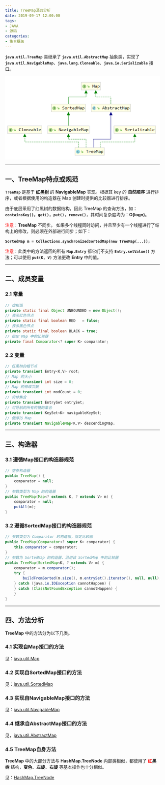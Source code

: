 ```yaml
---
title: TreeMap源码分析
date: 2019-09-17 12:00:00
tags:
- JAVA
- 源码
categories:
- 集合框架
---
```


**`java.util.TreeMap`** 类继承了 **`java.util.AbstractMap`** 抽象类，实现了 **`java.util.NavigableMap`**、**`java.lang.Cloneable`**、**`java.io.Serializable`** 接口。

![TreeMap继承关系](TreeMap-source-analysis/TreeMap1.png "TreeMap继承关系")

<!-- more -->

---

## 一、TreeMap特点或规范

**`TreeMap`** 是基于 **<a href="/blog/2019/09/11/javase/HashMap-TreeNode/">红黑树</a>** 的 **NavigableMap** 实现。根据其 key 的 **自然顺序** 进行排序，或者根据使用的构造器在 Map 创建时提供的比较器进行排序。

由于底层采用了红黑树的数据结构，因此 TreeMap 的查询方法，如：**`containsKey()`**，**`get()`**，**`put()`**，**`remove()`**，其时间复杂度均为：**O(logn)**。

<font color="red">注意</font>：**TreeMap** 不同步。
如果多个线程同时访问，并且至少有一个线程进行了结构上的修改，则必须在外部进行同步；如下：

**`SortedMap m = Collections.synchronizedSortedMap(new TreeMap(...));`**

<font color="red">注意</font>：此类中的方法返回的所有 **`Map.Entry`** 都它们不支持 **`Entry.setValue()`** 方法；可以使用 **`put(K, V)`** 方法更改 **Entry** 中的值。

---

## 二、成员变量

### 2.1 常量

```java
// 虚拟值
private static final Object UNBOUNDED = new Object();
// 表示红色节点
private static final boolean RED   = false;
// 表示黑色节点
private static final boolean BLACK = true;
// 指定 Map 中的比较器
private final Comparator<? super K> comparator;
```

### 2.2 变量

```java
// 红黑树的根节点
private transient Entry<K,V> root;
// Map 的大小
private transient int size = 0;
// Map 的修改次数
private transient int modCount = 0;
// 实体集合
private transient EntrySet entrySet;
// 可导航的所有的键的集合
private transient KeySet<K> navigableKeySet;
// 倒序的 Map
private transient NavigableMap<K,V> descendingMap;
```

---

## 三、构造器

### 3.1 遵循Map接口的构造器规范

```java
// 空参构造器
public TreeMap() {
    comparator = null;
}
// 参数类型为 Map 的构造器
public TreeMap(Map<? extends K, ? extends V> m) {
    comparator = null;
    putAll(m);
}
```

### 3.2 遵循SortedMap接口的构造器规范

```java
// 参数类型为 Comparator 的构造器，指定比较器
public TreeMap(Comparator<? super K> comparator) {
    this.comparator = comparator;
}
// 参数为 SortedMap 的构造器，沿用该 SortedMap 中的比较器
public TreeMap(SortedMap<K, ? extends V> m) {
    comparator = m.comparator();
    try {
        buildFromSorted(m.size(), m.entrySet().iterator(), null, null);
    } catch (java.io.IOException cannotHappen) {
    } catch (ClassNotFoundException cannotHappen) {
    }
}
```

---

## 四、方法分析

**TreeMap** 中的方法分为以下几类。

### 4.1 实现自Map接口的方法

见：<a href="/blog/2019/08/21/javase/Map-source-analysis/">java.util.Map</a>

### 4.2 实现自SortedMap接口的方法

见：<a href="/blog/2019/08/27/javase/SortedMap-source-analysis/">java.util.SortedMap</a>

### 4.3 实现自NavigableMap接口的方法

见：<a href="/blog/2019/08/28/javase/NavigableMap-source-analysis/">java.util.NavigableMap</a>

### 4.4 继承自AbstractMap接口的方法

见，<a href="/blog/2019/09/02/javase/AbstractMap-source-analysis/">java.util.AbstractMap</a>

### 4.5 TreeMap自身方法

**TreeMap** 中的大部分方法与 **HashMap.TreeNode** 内部类相似，都使用了 **<font color="red">红</font>黑树** 结构，**变色**、**左旋**、**右旋** 等基本操作也十分相似。

见：<a href="/blog/2019/09/11/javase/HashMap-TreeNode/">HashMap.TreeNode</a>
